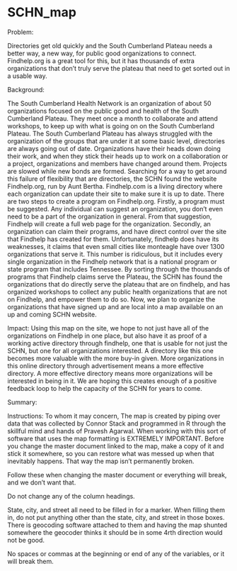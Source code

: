 # SCHN_map

Problem:

Directories get old quickly and the South Cumberland Plateau needs a better way, a new way, for public good organizations to connect. Findhelp.org is a great tool for this, but it has thousands of extra organizations that don’t truly serve the plateau that need to get sorted out in a usable way.

Background: 

The South Cumberland Health Network is an organization of about 50 organizations focused on the public good and health of the South Cumberland Plateau. They meet once a month to collaborate and attend workshops, to keep up with what is going on on the South Cumberland Plateau.
The South Cumberland Plateau has always struggled with the organization of the groups that are under it at some basic level, directories are always going out of date. Organizations have their heads down doing their work, and when they stick their heads up to work on a collaboration or a project, organizations and members have changed around them. Projects are slowed while new bonds are formed.
Searching for a way to get around this failure of flexibility that are directories, the SCHN found the website Findhelp.org, run by Aunt Bertha. Findhelp.com is a living directory where each organization can update their site to make sure it is up to date. There are two steps to create a program on Findhelp.org. Firstly, a program must be suggested. Any individual can suggest an organization, you don’t even need to be a part of the organization in general. From that suggestion, Findhelp will create a full web page for the organization. Secondly, an organization can claim their programs, and have direct control over the site that Findhelp has created for them.
Unfortunately, findhelp does have its weaknesses, it claims that even small cities like monteagle have over 1300 organizations that serve it. This number is ridiculous, but it includes every single organization in the Findhelp network that is a national program or state program that includes Tennessee. By sorting through the thousands of programs that Findhelp claims serve the Plateau, the SCHN has found the organizations that do directly serve the plateau that are on findhelp, and has organized workshops to collect any public health organizations that are not on Findhelp, and empower them to do so. Now, we plan to organize the organizations that have signed up and are local into a map available on an up and coming SCHN website.

Impact: Using this map on the site, we hope to not just have all of the organizations on Findhelp in one place, but also have it as proof of a working active directory through findhelp, one that is usable for not just the SCHN, but one for all organizations interested. A directory like this one becomes more valuable with the more buy-in given. More organizations in this online directory through advertisement means a more effective directory. A more effective directory means more organizations will be interested in being in it. We are hoping this creates enough of a positive feedback loop to help the capacity of the SCHN for years to come.

Summary:

Instructions:
To whom it may concern,
    The map is created by piping over data that was collected by Connor Stack and programmed in R through the skillful mind and hands of Pravesh Agarwal. When working with this sort of software that uses the map formatting is EXTREMELY IMPORTANT. Before you change the master document linked to the map, make a copy of it and stick it somewhere, so you can restore what was messed up when that inevitably happens. That way the map isn’t permanently broken.

Follow these when changing the master document or everything will break, and we don’t want that.

 Do not change any of the column headings.

State, city, and street all need to be filled in for a marker. 
When filling them in, do not put anything other than the state, city, and street in those boxes. There is geocoding software attached to them and having the map shunted somewhere the geocoder thinks it should be in some 4rth direction would not be good.

No spaces or commas at the beginning or end of any of the variables, or it will break them.
